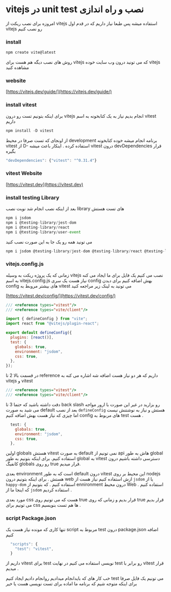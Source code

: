 # vitejs در unit test نصب و راه اندازی

امروزه برای نصب ریکت از  vitejs
استفاده میشه پس طبعا نیاز داریم که در قدم اول vitejs
رو نصب کنیم

### install

```javascript
npm create vite@latest
```

روش های نصب دیگه هم هست برای vitejs که می تونید 
درون وب سایت خوده vitejs مشاهده کنید 

### website

[https://vitejs.dev/guide/](https://vitejs.dev/guide/)

### install vitest

برای اینکه بتونیم تست رو درون vitejs
 انجام بدیم نیاز  به یک کتابخونه به اسم vitest داریم 


```javascript
npm install -D vitest
```

از اونجای که تست صرفا در محیط development برنامه انجام میشه 
خوده کتابخونه vitest از D- استفاده کرده .
اینکار باعث میشه vitest درون devDependencies قرار بگیره

```javascript
"devDependencies": {"vitest": "^0.31.4"}
```

### vitest Website

[https://vitest.dev](https://vitest.dev)

### install testing Library

بعد از اینکه نصب انجام شد نوبت نصب library های تست هستش 

```javascript
npm i jsdom
npm i @testing-library/jest-dom
npm i @testing-library/react
npm i @testing-library/user-event
```

می تونید همه رو یک جا به این صورت نصب کنید

```javascript
npm i jsdom @testing-library/jest-dom @testing-library/react @testing-library/user-event
```

### vitejs.config.js

زمانی که یک پروژه ریکت به وسیله vitejs
نصب می کنیم یک فایل برای ما ایجاد می کنه به اسم vitejs.config.js
نیاز هست یک سری config بهش اضافه کنیم
برای دیدن config های بیشتر مروبط به vitest می تونید به لینک زیر مراجعه کنید


[https://vitest.dev/config/](https://vitest.dev/config/)

```javascript
/// <reference types="vitest"/>
/// <reference types="vite/client"/>

import { defineConfig } from "vite";
import react from "@vitejs/plugin-react";

export default defineConfig({
  plugins: [react()],
  test: {
    globals: true,
    environment: "jsdom",
    css: true,
  },
});
```

در قسمت بالا 2 تا reference داریم که هر دو نیاز هست اضافه شه
اشاره می کنه به vitejs و vitest


```javascript
/// <reference types="vitest"/>
/// <reference types="vite/client"/>
```

دقت داشته باشید که حتما 3 تا back slash رو بزارید
در غیر این صورت با ارور مواجه می شید
به صورت default بعد از نصب `defineConfig`
هستش و نیاز به نوشتنش نیست 
اما چیزی که نیاز هست بهش اضافه کنیم config های مربوط به test هست . 

```javascript
  test: {
    globals: true,
    environment: "jsdom",
    css: true,
  },
```

اولین globals هستش vitest به صورت default نمی تونیم از api هاش به طور global استفاده کنیم.
برای اینکه بتونیم به طور global به vitest دسترسی داشته باشیم درون کانفیگ globals رو روی true قرار میدیم. 


بعدی environment است که به طور default درون vitest این محیط بر روی nodejs هستش . 
برای اینکه بتونیم درون web ازش استفاده کنیم نیاز هست از `jsdom` یا از `happy-dom` استفاده کنیم . 
که بتونیم از ennironment درون محیط Web استفاده کنیم . که اینجا ما از `jsdom` استفاده کردیم . 

مورد بعدی css هست که می تونیم روی true قرار بدیم 
و زمانی که روی true قرار بدیم می تونیم برای css ها هم تست بنویسیم . 

### script Package.json

تنها کاری که مونده نیاز هست یک script مربوط به test 
درون package.json اضافه کنیم 

```javascript
  "scripts": {
    "test": "vitest",
  }
```
داریم از vitest برای test نویسی استفاده می کنیم 
در نهایت test رو برابر با vitest قرار میدیم .

خب کار های که بایدانجام میدادیم روانجام دادیم
ایجاد کنیم test می تونیم یک فایل
صرفا برای اینکه متوجه شیم که برنامه ما
اماده برای تست نویسی هست یا خیر
